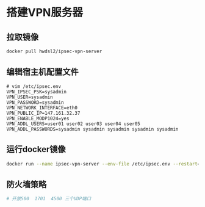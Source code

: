 # 搭建VPN服务器
## 拉取镜像
```sh
docker pull hwdsl2/ipsec-vpn-server
```
## 编辑宿主机配置文件
```shell
# vim /etc/ipsec.env
VPN_IPSEC_PSK=sysadmin
VPN_USER=sysadmin
VPN_PASSWORD=sysadmin
VPN_NETWORK_INTERFACE=eth0
VPN_PUBLIC_IP=147.161.32.37
VPN_ENABLE_MODP1024=yes
VPN_ADDL_USERS=user01 user02 user03 user04 user05
VPN_ADDL_PASSWORDS=sysadmin sysadmin sysadmin sysadmin sysadmin
```


## 运行docker镜像
```sh
docker run --name ipsec-vpn-server --env-file /etc/ipsec.env --restart=always -v ikev2-vpn-data:/etc/ipsec.d -v /lib/modules:/lib/modules:ro -p 500:500/udp -p 4500:4500/udp -d --privileged hwdsl2/ipsec-vpn-server
```


## 防火墙策略
```sh
# 开放500  1701  4500 三个UDP端口
```
